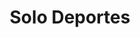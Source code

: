 ---
title: "Solo Deportes"
url: /ciudad-autonoma-de-buenos-aires/solo-deportes-avenida-cabildo/
shop: Sport
---